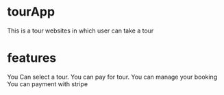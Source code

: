 # tourApp
This is a tour websites in which user can take a tour
# features
You Can select a tour. You can pay for tour. 
You can manage your booking
You can payment with stripe
